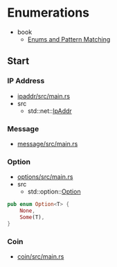 # Enumerations

- book
  - [Enums and Pattern Matching](https://doc.rust-lang.org/book/ch06-00-enums.html)

## Start

### IP Address

- [ipaddr/src/main.rs](ipaddr/src/main.rs)
- src
  - std::net::[IpAddr](https://doc.rust-lang.org/std/net/enum.IpAddr.html)

### Message

- [message/src/main.rs](message/src/main.rs)

### Option

- [options/src/main.rs](options/src/main.rs)
- src
  - std::option::[Option](https://doc.rust-lang.org/std/option/enum.Option.html)

```rs
pub enum Option<T> {
    None,
    Some(T),
}
```

### Coin

- [coin/src/main.rs](coin/src/main.rs)
